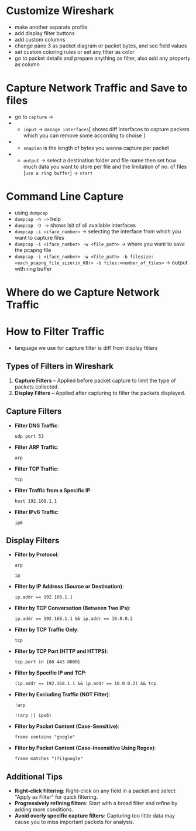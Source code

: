 # Customize Wireshark

- make another separate profile
- add display filter buttons
- add custom columns
- change pane 3 as packet diagram or packet bytes, and see field values
- set custom coloring rules or set any filter as color
- go to packet details and prepare anything as filter, also add any property as column

# Capture Network Traffic and Save to files

- go to `capture` ->
- - `input` -> `manage interfaces`[ shows diff interfaces to capture packets which you can remove some according to choise ]
- - `snaplen` is the length of bytes you wanna capture per packet
- - `output` -> select a destination folder and file name then set how much data you want to store per file and the limitation of no. of files [`use a ring buffer`] -> `start`

# Command Line Capture

- using `dumpcap`
- `dumpcap -h ->` help
- `dumpcap -D ->` shows lsit of all available interfaces
- `dumpcap -i <iface_number>` -> selecting the interface from which you want to capture files
- `dumpcap -i <iface_number> -w <file_path>` -> where you want to save the pcapng file
- `dumpcap -i <iface_number> -w <file_path> -b filesize:<each_pcapng_file_size(in_KB)> -b files:<number_of_files>` -> output with ring buffer

# Where do we Capture Network Traffic

# How to Filter Traffic

- language we use for capture filter is diff from display filters

## Types of Filters in Wireshark

1. **Capture Filters** – Applied before packet capture to limit the type of packets collected.
2. **Display Filters** – Applied after capturing to filter the packets displayed.

## Capture Filters

- **Filter DNS Traffic**:
  ```
  udp port 53
  ```
- **Filter ARP Traffic**:
  ```
  arp
  ```
- **Filter TCP Traffic**:
  ```
  tcp
  ```
- **Filter Traffic from a Specific IP**:
  ```
  host 192.168.1.1
  ```
- **Filter IPv6 Traffic**:
  ```
  ip6
  ```

## Display Filters

- **Filter by Protocol**:
  ```
  arp
  ```
  ```
  ip
  ```
- **Filter by IP Address (Source or Destination)**:
  ```
  ip.addr == 192.168.1.1
  ```
- **Filter by TCP Conversation (Between Two IPs)**:
  ```
  ip.addr == 192.168.1.1 && ip.addr == 10.0.0.2
  ```
- **Filter by TCP Traffic Only**:
  ```
  tcp
  ```
- **Filter by TCP Port (HTTP and HTTPS)**:
  ```
  tcp.port in {80 443 8080}
  ```
- **Filter by Specific IP and TCP**:
  ```
  (ip.addr == 192.168.1.1 && ip.addr == 10.0.0.2) && tcp
  ```
- **Filter by Excluding Traffic (NOT Filter)**:
  ```
  !arp
  ```
  ```
  !(arp || ipv6)
  ```
- **Filter by Packet Content (Case-Sensitive)**:
  ```
  frame contains "google"
  ```
- **Filter by Packet Content (Case-Insensitive Using Regex)**:
  ```
  frame matches "(?i)google"
  ```

## Additional Tips

- **Right-click filtering**: Right-click on any field in a packet and select "Apply as Filter" for quick filtering.
- **Progressively refining filters**: Start with a broad filter and refine by adding more conditions.
- **Avoid overly specific capture filters**: Capturing too little data may cause you to miss important packets for analysis.
